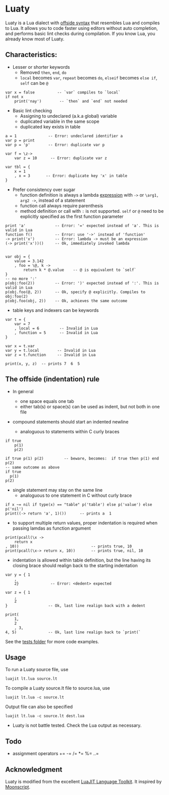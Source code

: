
Luaty
====

Luaty is a Lua dialect with [offside syntax](https://en.wikipedia.org/wiki/Off-side_rule) that resembles Lua and compiles to Lua.
It allows you to code faster using editors without auto completion, and performs basic lint checks during compilation.
If you know Lua, you already know most of Luaty.


Characteristics:
---

- Lesser or shorter keywords
  * Removed `then`, `end`, `do`
  * `local` becomes `var`, `repeat` becomes `do`, `elseif` becomes `else if`, `self` can be `@`

```
var x = false          -- `var` compiles to `local`
if not x
	print('nay')        -- `then` and `end` not needed

```

- Basic lint checking
  * Assigning to undeclared (a.k.a global) variable
  * duplicated variable in the same scope
  * duplicated key exists in table

```
a = 1              -- Error: undeclared identifier a
var p = print
var p = 'p'        -- Error: duplicate var p

var f = \z->
	var z = 10      -- Error: duplicate var z

var tbl = {
	x = 1
	, x = 3       -- Error: duplicate key 'x' in table
}

```

- Prefer consistency over sugar
  * function definition is always a lambda [expression](https://www.lua.org/manual/5.1/manual.html#2.5.9) with  `->` or `\arg1, arg2 ->`, instead of a statement
  * function call always require parenthesis
  * method definition or call with `:` is not supported. `self` or `@` need to be explicitly specified as the first function parameter

```
print 'a'             -- Error: '=' expected instead of 'a'. This is valid in Lua
function f()          -- Error: use '->' instead of 'function'
-> print('x')         -- Error: lambda -> must be an expression
(-> print('x'))()     -- Ok, immediately invoked lambda


var obj = {
	value = 3.142
	, foo = \@, k ->
		return k * @.value    -- @ is equivalent to `self`
}
-- no more ':'
p(obj:foo(2))         -- Error: ')' expected instead of ':'. This is valid in Lua
p(obj.foo(@, 2))      -- Ok, specify @ explicitly. Compiles to obj:foo(2)
p(obj.foo(obj, 2))    -- Ok, achieves the same outcome

```

- table keys and indexers can be keywords

```
var t = {
	var = 7
	, local = 6         -- Invalid in Lua
	, function = 5      -- Invalid in Lua
}

var x = t.var
var y = t.local        -- Invalid in Lua
var z = t.function     -- Invalid in Lua

print(x, y, z)  -- prints 7  6  5

```




The offside (indentation) rule
---
- In general
  * one space equals one tab
  * either tab(s) or space(s) can be used as indent, but not both in one file

- compound statements should start an indented newline
  * analoguous to statements within C curly braces

```
if true
	p(1)
	p(2)

if true p(1) p(2)         -- beware, becomes:  if true then p(1) end p(2)
-- same outcome as above
if true
  p(1)
p(2)

```

- single statement may stay on the same line
  * analoguous to one statement in C without curly brace

```
if x ~= nil if type(x) == "table" p('table') else p('value') else p('nil')
print((-> return 'a', 1)())      -- prints a  1

```

- to support multiple return values, proper indentation is required when passing lamdas as function argument

```
print(pcall(\x ->
	return x
, 10))                                -- prints true, 10
print(pcall(\x-> return x, 10))       -- prints true, nil, 10

```

- indentation is allowed within table definition, but the line having its closing brace should realign back to the starting indentation

```
var y = { 1
	,
	2}              -- Error: <dedent> expected

var z = { 1
	,
	2
}                  -- Ok, last line realign back with a dedent

print(
	1,
	2
	, 3,
4, 5)              -- Ok, last line realign back to `print(`

```

See the [tests folder](https://github.com/gnois/luaty/tree/master/tests) for more code examples.



Usage
---

To run a Luaty source file, use
```
luajit lt.lua source.lt
```

To compile a Luaty source.lt file to source.lua, use
```
luajit lt.lua -c source.lt
```
Output file can also be specified
```
luajit lt.lua -c source.lt dest.lua
```

* Luaty is not battle tested. Check the Lua output as necessary.


Todo
---
* assignment operators += -= /= *= %= ..=



Acknowledgment
---
Luaty is modified from the excellent [LuaJIT Language Toolkit](https://github.com/franko/luajit-lang-toolkit).
It inspired by [Moonscript](https://github.com/leafo/moonscript).
